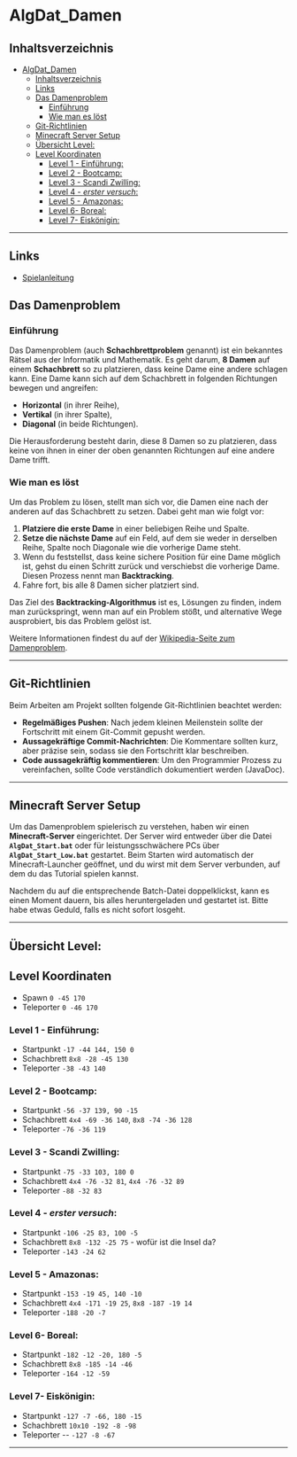 # AlgDat_Damen

## Inhaltsverzeichnis
- [AlgDat\_Damen](#algdat_damen)
  - [Inhaltsverzeichnis](#inhaltsverzeichnis)
  - [Links](#links)
  - [Das Damenproblem](#das-damenproblem)
    - [Einführung](#einführung)
    - [Wie man es löst](#wie-man-es-löst)
  - [Git-Richtlinien](#git-richtlinien)
  - [Minecraft Server Setup](#minecraft-server-setup)
  - [Übersicht Level:](#übersicht-level)
  - [Level Koordinaten](#level-koordinaten)
    - [Level 1 - Einführung:](#level-1---einführung)
    - [Level 2 - Bootcamp:](#level-2---bootcamp)
    - [Level 3 - Scandi Zwilling:](#level-3---scandi-zwilling)
    - [Level 4 - _erster versuch_:](#level-4---erster-versuch)
    - [Level 5 - Amazonas:](#level-5---amazonas)
    - [Level 6- Boreal:](#level-6--boreal)
    - [Level 7- Eiskönigin:](#level-7--eiskönigin)

---

## Links
- [Spielanleitung](./Spielanleitung/README.md)

## Das Damenproblem

### Einführung

Das Damenproblem (auch **Schachbrettproblem** genannt) ist ein bekanntes Rätsel aus der Informatik und Mathematik. Es geht darum, **8 Damen** auf einem **Schachbrett** so zu platzieren, dass keine Dame eine andere schlagen kann. Eine Dame kann sich auf dem Schachbrett in folgenden Richtungen bewegen und angreifen:
- **Horizontal** (in ihrer Reihe),
- **Vertikal** (in ihrer Spalte),
- **Diagonal** (in beide Richtungen).

Die Herausforderung besteht darin, diese 8 Damen so zu platzieren, dass keine von ihnen in einer der oben genannten Richtungen auf eine andere Dame trifft.

### Wie man es löst

Um das Problem zu lösen, stellt man sich vor, die Damen eine nach der anderen auf das Schachbrett zu setzen. Dabei geht man wie folgt vor:

1. **Platziere die erste Dame** in einer beliebigen Reihe und Spalte.
2. **Setze die nächste Dame** auf ein Feld, auf dem sie weder in derselben Reihe, Spalte noch Diagonale wie die vorherige Dame steht.
3. Wenn du feststellst, dass keine sichere Position für eine Dame möglich ist, gehst du einen Schritt zurück und verschiebst die vorherige Dame. Diesen Prozess nennt man **Backtracking**.
4. Fahre fort, bis alle 8 Damen sicher platziert sind.

Das Ziel des **Backtracking-Algorithmus** ist es, Lösungen zu finden, indem man zurückspringt, wenn man auf ein Problem stößt, und alternative Wege ausprobiert, bis das Problem gelöst ist.

Weitere Informationen findest du auf der [Wikipedia-Seite zum Damenproblem](https://de.wikipedia.org/wiki/Damenproblem).

---

## Git-Richtlinien

Beim Arbeiten am Projekt sollten folgende Git-Richtlinien beachtet werden:

- **Regelmäßiges Pushen**: Nach jedem kleinen Meilenstein sollte der Fortschritt mit einem Git-Commit gepusht werden.
- **Aussagekräftige Commit-Nachrichten**: Die Kommentare sollten kurz, aber präzise sein, sodass sie den Fortschritt klar beschreiben.
- **Code aussagekräftig kommentieren**: Um den Programmier Prozess zu vereinfachen, sollte Code verständlich dokumentiert werden (JavaDoc).

---

## Minecraft Server Setup

Um das Damenproblem spielerisch zu verstehen, haben wir einen **Minecraft-Server** eingerichtet. Der Server wird entweder über die Datei **`AlgDat_Start.bat`** oder für leistungsschwächere PCs über **`AlgDat_Start_Low.bat`** gestartet. Beim Starten wird automatisch der Minecraft-Launcher geöffnet, und du wirst mit dem Server verbunden, auf dem du das Tutorial spielen kannst.

Nachdem du auf die entsprechende Batch-Datei doppelklickst, kann es einen Moment dauern, bis alles heruntergeladen und gestartet ist. Bitte habe etwas Geduld, falls es nicht sofort losgeht.

---

## Übersicht Level:
## Level Koordinaten
- Spawn `0 -45 170`
- Teleporter `0 -46 170`
### Level 1 - Einführung:
- Startpunkt `-17 -44 144, 150 0`
- Schachbrett `8x8 -28 -45 130`
- Teleporter `-38 -43 140`
### Level 2 - Bootcamp:
- Startpunkt `-56 -37 139, 90 -15`
- Schachbrett `4x4 -69 -36 140`, `8x8 -74 -36 128`
- Teleporter `-76 -36 119`
### Level 3 - Scandi Zwilling:
- Startpunkt `-75 -33 103, 180 0`
- Schachbrett `4x4 -76 -32 81`, `4x4 -76 -32 89`
- Teleporter `-88 -32 83`
### Level 4 - _erster versuch_:
- Startpunkt `-106 -25 83, 100 -5`
- Schachbrett `8x8 -132 -25 75` - wofür ist die Insel da?
- Teleporter `-143 -24 62`
### Level 5 - Amazonas:
- Startpunkt `-153 -19 45, 140 -10`
- Schachbrett `4x4 -171 -19 25`, `8x8 -187 -19 14`
- Teleporter `-188 -20 -7`
### Level 6- Boreal:
- Startpunkt `-182 -12 -20, 180 -5`
- Schachbrett `8x8 -185 -14 -46`
- Teleporter `-164 -12 -59`
### Level 7- Eiskönigin:
- Startpunkt `-127 -7 -66, 180 -15`
- Schachbrett `10x10 -192 -8 -98`
- Teleporter -- `-127 -8 -67`
---

